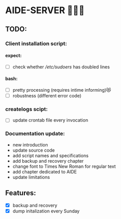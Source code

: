 # AIDE-SERVER :muscle::muscle::muscle:
	
## TODO:
### Client installation script:
#### expect:
  - [ ] check whether */etc/sudoers* has doubled lines
#### bash:
  - [ ] pretty processing (requires intime informing):heart_eyes_cat:
  - [ ] robustness (different error code)
### createlogs scipt:
  - [ ] update crontab file every invocation 
### Documentation update:
  - new introduction
  - update source code
  - add script names and specifications
  - add backup and recovery chapter
  - change font to Times New Roman for regular text
  - add chapter dedicated to AIDE
  - update limitations
## Features:
  - [x] backup and recovery
  - [x] dump initalization every Sunday
